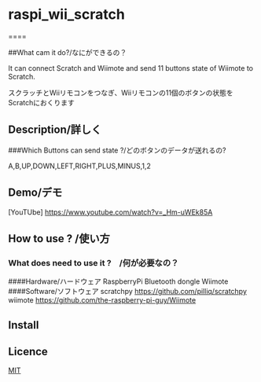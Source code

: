 # raspi_wii_scratch

====

##What cam it do?/なにができるの？

It can connect Scratch and Wiimote and send 11 buttons state of Wiimote to Scratch.  
  
スクラッチとWiiリモコンをつなぎ、Wiiリモコンの11個のボタンの状態をScratchにおくります

## Description/詳しく
   
###Which Buttons can send state ?/どのボタンのデータが送れるの?
  
A,B,UP,DOWN,LEFT,RIGHT,PLUS,MINUS,1,2  

## Demo/デモ

[YouTUbe] https://www.youtube.com/watch?v=_Hm-uWEk85A

## How to use ? /使い方
### What does need to use it ?　/何が必要なの？
####Hardware/ハードウェア
RaspberryPi
Bluetooth dongle
Wiimote
####Software/ソフトウェア
scratchpy https://github.com/pilliq/scratchpy
wiimote https://github.com/the-raspberry-pi-guy/Wiimote  

## Install


## Licence
[MIT](https://github.com/tcnksm/tool/blob/master/LICENCE)
